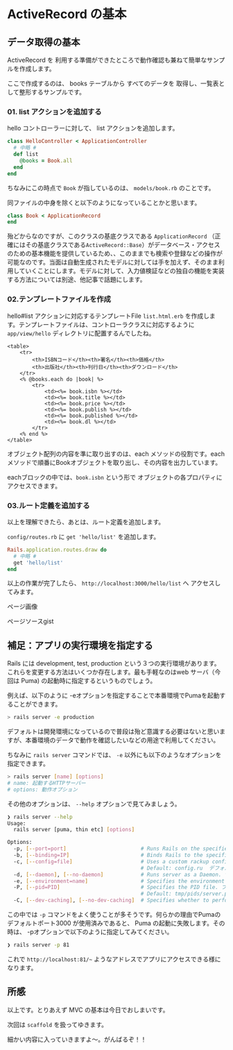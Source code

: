 # ActiveRecord の基本

## データ取得の基本

ActiveRecord を 利用する準備ができたところで動作確認も兼ねて簡単なサンプルを作成します。

ここで作成するのは、 books テーブルから すべてのデータを 取得し、一覧表として整形するサンプルです。

### 01. list アクションを追加する

hello コントローラーに対して、 list アクションを追加します。

```ruby:hello_controller.rb
class HelloController < ApplicationController
  # 中略 #
  def list
    @books = Book.all
  end
end
```

ちなみにこの時点で `Book` が指しているのは、 `models/book.rb` のことです。

同ファイルの中身を除くと以下のようになっていることかと思います。

```ruby:models/book.rb
class Book < ApplicationRecord
end
```

殆どからなのですが、このクラスの基底クラスである `ApplicationRecord` （正確にはその基底クラスである`ActiveRecord::Base`）がデータベース・アクセスのための基本機能を提供しているため、、このままでも検索や登録などの操作が可能なのです。当面は自動生成されたモデルに対しては手を加えず、そのまま利用していくことにします。モデルに対して、入力値検証などの独自の機能を実装する方法については別途、他記事で話題にします。

### 02.テンプレートファイルを作成

hello#list アクションに対応するテンプレートFile `list.html.erb` を作成します。テンプレートファイルは、コントローラクラスに対応するように `app/view/hello` ディレクトリに配置するんでしたね。

```html:views/hello/list.html.erg
<table>
    <tr>
        <th>ISBNコード</th><th>署名</th><th>価格</th>
        <th>出版社</th><th>刊行日</th><th>ダウンロード</th>
    </tr>
    <% @books.each do |book| %>
        <tr>
            <td><%= book.isbn %></td>
            <td><%= book.title %></td>
            <td><%= book.price %></td>
            <td><%= book.publish %></td>
            <td><%= book.published %></td>
            <td><%= book.dl %></td>
        </tr>
    <% end %>
</table>
```

オブジェクト配列の内容を準に取り出すのは、each メソッドの役割です。eachメソッドで順番にBookオブジェクトを取り出し、その内容を出力しています。

eachブロックの中では、`book.isbn` という形で オブジェクトの各プロパティにアクセスできます。

### 03.ルート定義を追加する

以上を理解できたら、あとは、ルート定義を追加します。

`config/routes.rb` に `get 'hello/list'` を追加します。

```ruby:config/routes.rb
Rails.application.routes.draw do
  # 中略 #
  get 'hello/list'
end
```

以上の作業が完了したら、 `http://localhost:3000/hello/list` へ アクセスしてみます。

ページ画像

ページソースgist

## 補足：アプリの実行環境を指定する

Rails には development, test, production という３つの実行環境があります。これらを変更する方法はいくつか存在します。最も手軽なのはweb サーバ（今回は Puma) の起動時に指定するというものでしょう。

例えば、以下のように -eオプションを指定することで本番環境でPumaを起動することができます。

```sh
> rails server -e production
```

デフォルトは開発環境になっているので普段は殆ど意識する必要はないと思いますが、本番環境のデータで動作を確認したいなどの用途で利用してください。

ちなみに `rails server` コマンドでは、 `-e` 以外にも以下のようなオプションを指定できます。

```sh
> rails server [name] [options]
# name: 起動するHTTPサーバー
# options: 動作オプション
```

その他のオプションは、 `--help` オプションで見てみましょう。

```sh
❯ rails server --help
Usage:
  rails server [puma, thin etc] [options]

Options:
  -p, [--port=port]                        # Runs Rails on the specified port - defaults to 3000.どのポートで動作させるか
  -b, [--binding=IP]                       # Binds Rails to the specified IP - defaults to 'localhost' in development and '0.0.0.0' in other environments'.特定のIP で動作させる
  -c, [--config=file]                      # Uses a custom rackup configuration.これはわからなかったので調べてみます。。。
                                           # Default: config.ru  デフォルトではこれを見に行っているみたい.
  -d, [--daemon], [--no-daemon]            # Runs server as a Daemon. サーバーをデーモンとして起動する.
  -e, [--environment=name]                 # Specifies the environment to run this server under (development/test/production). 動作環境を指定する.
  -P, [--pid=PID]                          # Specifies the PID file. プロセスID を収納するファイルを指定する.
                                           # Default: tmp/pids/server.pid
  -C, [--dev-caching], [--no-dev-caching]  # Specifies whether to perform caching in development. dev環境でcacheを行うかどうかを指定できる.
```

この中では `-p` コマンドをよく使うことが多そうです。何らかの理由でPumaのデフォルトポート3000 が使用済みであると、 Puma の起動に失敗します。その時は、 -pオプションで以下のように指定してみてください。

```sh
❯ rails server -p 81
```

これで `http://localhost:81/~` ようなアドレスでアプリにアクセスできる様になります。

## 所感

以上です。とりあえず MVC の基本は今日でおしまいです。

次回は `scaffold` を扱ってゆきます。

細かい内容に入っていきますよ〜。がんばるぞ！！